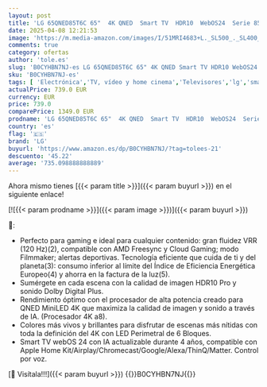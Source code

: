 ```yaml
---
layout: post
title: 'LG 65QNED85T6C 65"  4K QNED  Smart TV  HDR10  WebOS24  Serie 85  Procesador Alta Potencia  Dolby Digital Plus  Gaming  Alexa/Google Assistant  Negro'
date: 2025-04-08 12:21:53
image: 'https://m.media-amazon.com/images/I/51MRI4683+L._SL500_._SL400_.jpg'
comments: true
category: ofertas
author: 'tole.es'
slug: 'B0CYHBN7NJ-es LG 65QNED85T6C 65" 4K QNED Smart TV HDR10 WebOS24 Serie 85...'
sku: 'B0CYHBN7NJ-es'
tags: [ 'Electrónica','TV, vídeo y home cinema','Televisores','lg','smart','tv','🇪🇸', ]
actualPrice: 739.0 EUR
currency: EUR
price: 739.0
comparePrice: 1349.0 EUR
prodname: 'LG 65QNED85T6C 65"  4K QNED  Smart TV  HDR10  WebOS24  Serie 85  Procesador Alta Potencia  Dolby Digital Plus  Gaming  Alexa/Google Assistant  Negro'
country: 'es'
flag: '🇪🇸'
brand: 'LG'
buyurl: 'https://www.amazon.es/dp/B0CYHBN7NJ/?tag=tolees-21'
descuento: '45.22'
average: '735.098888888889'
---
```


Ahora mismo tienes [{{< param title >}}]({{< param buyurl >}}) en el siguiente enlace!

[![{{< param prodname >}}]({{< param image >}})]({{< param buyurl >}})

🔎:

- Perfecto para gaming e ideal para cualquier contenido: gran fluidez VRR (120 Hz)(2), compatible con AMD Freesync y Cloud Gaming; modo Filmmaker; alertas deportivas. Tecnología eficiente que cuida de ti y del planeta(3): consumo inferior al límite del Índice de Eficiencia Energética Europeo(4) y ahorra en la factura de la luz(5).
- Sumérgete en cada escena con la calidad de imagen HDR10 Pro y sonido Dolby Digital Plus.
- Rendimiento óptimo con el procesador de alta potencia creado para QNED MiniLED 4K que maximiza la calidad de imagen y sonido a través de IA. (Procesador 4K a8).
- Colores más vivos y brillantes para disfrutar de escenas más nítidas con toda la definición del 4K con LED Perimetral de 6 Bloques.
- Smart TV webOS 24 con IA actualizable durante 4 años, compatible con Apple Home Kit/Airplay/Chromecast/Google/Alexa/ThinQ/Matter. Control por voz.

[🛒 Visítala!!!]({{< param buyurl >}})
{{<world>}}B0CYHBN7NJ{{</world>}}

